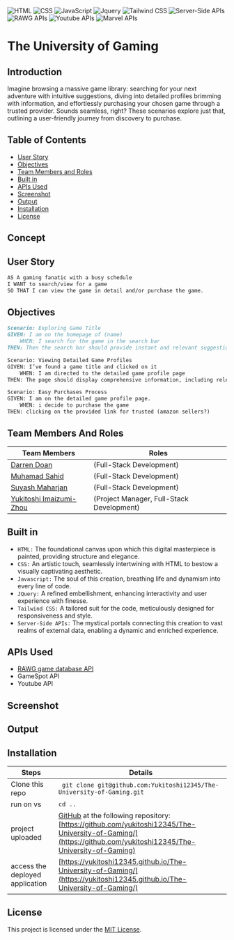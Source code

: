 ![HTML](https://img.shields.io/badge/HTML-5-green) ![CSS](https://img.shields.io/badge/CSS-5-green) ![JavaScript](https://img.shields.io/badge/Javascript-green) ![Jquery](https://img.shields.io/badge/Jquery-green) ![Tailwind CSS](https://img.shields.io/badge/Tailwind-CSS-green) ![Server-Side APIs](https://img.shields.io/badge/Server-SideAPIs-green) ![RAWG APIs](https://img.shields.io/badge/RAWG-APIs-green) ![Youtube APIs](https://img.shields.io/badge/Youtube-APIs-green) ![Marvel APIs](https://img.shields.io/badge/Marvel-APIs-green) 

# The University of Gaming

## Introduction
Imagine browsing a massive game library: searching for your next adventure with intuitive suggestions, diving into detailed profiles brimming with information, and effortlessly purchasing your chosen game through a trusted provider. Sounds seamless, right? These scenarios explore just that, outlining a user-friendly journey from discovery to purchase.

## Table of Contents

- [User Story](#user-story)
- [Objectives](#objectives)
- [Team Members and Roles](#team-members-and-roles)
- [Built in](#built-in)
- [APIs Used](#apis-used)
- [Screenshot](#screenshot)
- [Output](#output)
- [Installation](#installation)
- [License](#license)

## Concept



## User Story
```md
AS A gaming fanatic with a busy schedule 
I WANT to search/view for a game  
SO THAT I can view the game in detail and/or purchase the game.  
```

## Objectives
```md
Scenario: Exploring Game Title
GIVEN: I am on the homepage of (name)
	WHEN: I search for the game in the search bar
THEN: Then the search bar should provide instant and relevant suggestions as I type, guiding me towards recognizing and selecting the desired game title. 

Scenario: Viewing Detailed Game Profiles
GIVEN: I’ve found a game title and clicked on it
	WHEN: I am directed to the detailed game profile page
THEN: The page should display comprehensive information, including release dates, user rating, scores, screenshots, and other relevant details about the selected game.  

Scenario: Easy Purchases Process
GIVEN: I am on the detailed game profile page.
	WHEN: i decide to purchase the game
THEN: clicking on the provided link for trusted (amazon sellers?)
```

## Team Members And Roles

| Team Members         | Roles                                                                |
| -------------------- | ------------------------------------------------------------------------ |
| [Darren Doan](https://github.com/darrendoan)     | (Full-Stack Development)                                  |
| [Muhamad Sahid](https://github.com/BrxwnSugxr)    | (Full-Stack Development) |
| [Suyash Maharjan](https://github.com/SimpleSuyash) | (Full-Stack Development)                                                          |
| [Yukitoshi Imaizumi-Zhou](https://github.com/yukitoshi12345)  | (Project Manager, Full-Stack Development)                                                          |



## Built in
- `HTML:` The foundational canvas upon which this digital masterpiece is painted, providing structure and elegance.
- `CSS:` An artistic touch, seamlessly intertwining with HTML to bestow a visually captivating aesthetic.
- `Javascript:` The soul of this creation, breathing life and dynamism into every line of code.
- `JQuery:` A refined embellishment, enhancing interactivity and user experience with finesse.
- `Tailwind CSS:` A tailored suit for the code, meticulously designed for responsiveness and style.
- `Server-Side APIs:` The mystical portals connecting this creation to vast realms of external data, enabling a dynamic and enriched experience.


## APIs Used
- [RAWG game database API](https://rawg.io/apidocs)
- GameSpot API
- Youtube API

## Screenshot

## Output






## Installation

| Steps                | Details                                                                  |
| -------------------- | ------------------------------------------------------------------------ |
| Clone this repo      | ` git clone git@github.com:Yukitoshi12345/The-University-of-Gaming.git` |
| run on vs | ` cd .. `                                                           |
| project uploaded | [GitHub](https://github.com/) at the following repository: [https://github.com/yukitoshi12345/The-University-of-Gaming/](https://github.com/yukitoshi12345/The-University-of-Gaming)                                                           |
| access the deployed application |  [https://yukitoshi12345.github.io/The-University-of-Gaming/](https://yukitoshi12345.github.io/The-University-of-Gaming/)                                                           |





## License
This project is licensed under the [MIT License](https://github.com/Yukitoshi12345/The-University-of-Gaming/blob/main/LICENSE).
